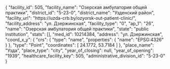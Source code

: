 {
    "facility_id": 505,
    "facility_name": "Озерская амбулатория общей практики",
    "district_id": "5-23-0",
    "district_name": "Узденский район",
    "facility_url": "https:\/\/uzda-crb.by\/ozyorsk-out-patient-clinic\/",
    "facility_address": "ул. Дзержинская",
    "facility_type": "0",
    "ap_1": "26",
    "name": "Озерская амбулатория общей практики",
    "state": "public institution",
    "stats": [],
    "med_id": 10214384,
    "address": "ул. Дзержинская",
    "coord_x_y": {
        "crs": {
            "type": "name",
            "properties": {
                "name": "EPSG:4326"
            }
        },
        "type": "Point",
        "coordinates": [
            24.1772,
            53.7184
        ]
    },
    "place_name": "Узда",
    "place_type": "city",
    "year_of_closing": null,
    "year_of_opening": "1939",
    "healthcare_facility_key": 505,
    "administrative_division_id": "5-23-0"
}